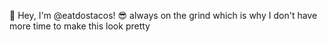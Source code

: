 🤨 Hey, I'm @eatdostacos!
😎 always on the grind which is why I don't have more time to make this look pretty

